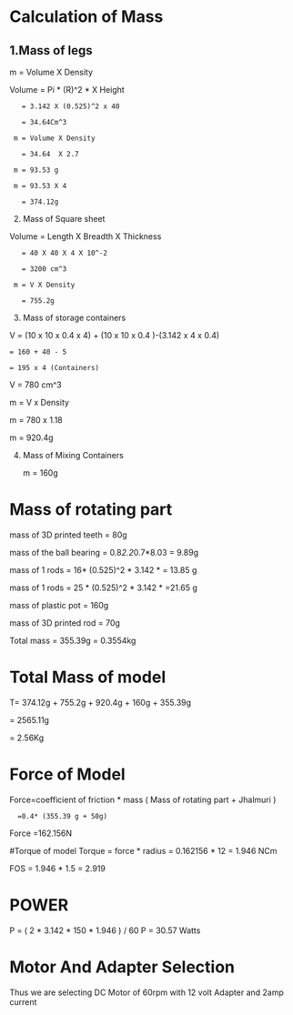 # Calculation of Mass
 ## 1.Mass of legs 

m = Volume X Density

Volume =   Pi * (R)^2 * X Height 

       = 3.142 X (0.525)^2 x 40
      
       = 34.64Cm^3

     m = Volume X Density 
  
       = 34.64  X 2.7

     m = 93.53 g

     m = 93.53 X 4
 
       = 374.12g



2. Mass of Square sheet

Volume = Length X Breadth X Thickness 

       = 40 X 40 X 4 X 10^-2
       
       = 3200 cm^3

     m = V X Density   
      
       = 755.2g


3. Mass of storage containers 

 V  = (10 x 10 x 0.4 x 4) + (10 x 10 x 0.4 )-(3.142 x 4 x 0.4)

    = 160 + 40 - 5
   
    = 195 x 4 (Containers)


 V  = 780 cm^3

  m = V x Density 
 
  m = 780 x 1.18
    
  m = 920.4g


4. Mass of Mixing Containers 

   m = 160g


# Mass of rotating part

  mass of 3D printed teeth = 80g

  mass of the ball bearing = 0.8*2.2*0.7*8.03 = 9.89g

  mass of 1 rods = 16* (0.525)^2 * 3.142 *  = 13.85 g

  mass of 1 rods = 25 * (0.525)^2 * 3.142 *  =21.65 g
  
  mass of plastic pot = 160g

  mass of 3D printed rod = 70g

  Total mass = 355.39g
             = 0.3554kg
 
# Total Mass of model

 T= 374.12g + 755.2g + 920.4g + 160g  + 355.39g


  = 2565.11g

  = 2.56Kg

# Force of Model
Force=coefficient of friction * mass ( Mass of rotating part + Jhalmuri )


      =0.4* (355.39 g + 50g)

Force =162.156N 

#Torque of model
 Torque = force * radius
        = 0.162156 *  12
        = 1.946 NCm

FOS =  1.946 * 1.5 
    =  2.919 


# POWER  
 P = ( 2 * 3.142 * 150 * 1.946 ) / 60
 P = 30.57 Watts
  
# Motor And Adapter Selection
 
Thus we are selecting DC Motor of 60rpm with 12 volt Adapter and 2amp current 

